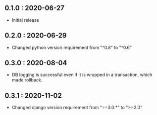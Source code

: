 ## 0.1.0 : 2020-06-27

- Initial release

## 0.2.0 : 2020-06-29

- Changed python version requirement from "^0.8" to "^0.6"

## 0.3.0 : 2020-08-04

- DB logging is successful even if it is wrapped in a transaction, which made rollback.

## 0.3.1 : 2020-11-02

- Changed django version requirement from "==3.0.*" to ">=2.0"
